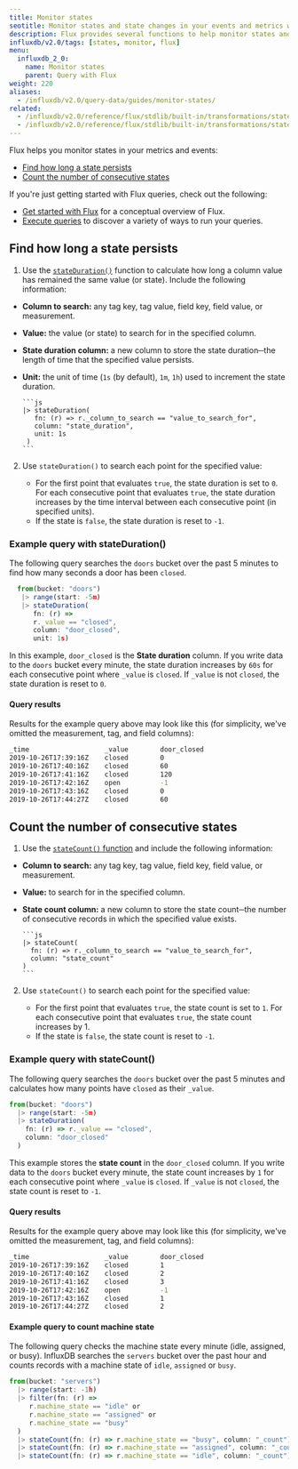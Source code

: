 ```yaml
---
title: Monitor states
seotitle: Monitor states and state changes in your events and metrics with Flux.
description: Flux provides several functions to help monitor states and state changes in your data.
influxdb/v2.0/tags: [states, monitor, flux]
menu:
  influxdb_2_0:
    name: Monitor states
    parent: Query with Flux
weight: 220
aliases:
  - /influxdb/v2.0/query-data/guides/monitor-states/
related:
  - /influxdb/v2.0/reference/flux/stdlib/built-in/transformations/stateduration/
  - /influxdb/v2.0/reference/flux/stdlib/built-in/transformations/statecount/
---
```


Flux helps you monitor states in your metrics and events:

- [Find how long a state persists](#find-how-long-a-state-persists)
- [Count the number of consecutive states](#count-the-number-of-consecutive-states)
<!-- - [Detect state changes](#detect-state-changes) -->

If you're just getting started with Flux queries, check out the following:

- [Get started with Flux](/influxdb/v2.0/query-data/get-started/) for a conceptual overview of Flux.
- [Execute queries](/influxdb/v2.0/query-data/execute-queries/) to discover a variety of ways to run your queries.

## Find how long a state persists

1. Use the [`stateDuration()`](/influxdb/v2.0/reference/flux/stdlib/built-in/transformations/stateduration/) function to calculate how long a column value has remained the same value (or state). Include the following information:

  - **Column to search:** any tag key, tag value, field key, field value, or measurement.
  - **Value:** the value (or state) to search for in the specified column.
  - **State duration column:** a new column to store the state duration─the length of time that the specified value persists.
  - **Unit:** the unit of time (`1s` (by default), `1m`, `1h`) used to increment the state duration.

        ```js
        |> stateDuration(
           fn: (r) => r._column_to_search == "value_to_search_for",
           column: "state_duration",
           unit: 1s
         )
        ```

2. Use `stateDuration()` to search each point for the specified value:

    - For the first point that evaluates `true`, the state duration is set to `0`. For each consecutive point that evaluates `true`, the state duration increases by the time interval between each consecutive point (in specified units).
    - If the state is `false`, the state duration is reset to `-1`.

### Example query with stateDuration()

The following query searches the `doors` bucket over the past 5 minutes to find how many seconds a door has been `closed`.

```js
  from(bucket: "doors")
   |> range(start: -5m)
   |> stateDuration(
      fn: (r) =>
      r._value == "closed",
      column: "door_closed",
      unit: 1s)
```

In this example, `door_closed` is the **State duration** column. If you write data to the `doors` bucket every minute, the state duration increases by `60s` for each consecutive point where `_value` is `closed`. If `_value` is not `closed`, the state duration is reset to `0`.

#### Query results

Results for the example query above may look like this (for simplicity, we've omitted the measurement, tag, and field columns):

```sh
_time                   _value        door_closed
2019-10-26T17:39:16Z    closed        0
2019-10-26T17:40:16Z    closed        60
2019-10-26T17:41:16Z    closed        120
2019-10-26T17:42:16Z    open          -1
2019-10-26T17:43:16Z    closed        0
2019-10-26T17:44:27Z    closed        60
```

## Count the number of consecutive states

1. Use the [`stateCount()` function](/influxdb/v2.0/reference/flux/stdlib/built-in/transformations/statecount/)
   and include the following information:

  - **Column to search:** any tag key, tag value, field key, field value, or measurement.
  - **Value:** to search for in the specified column.
  - **State count column:** a new column to store the state count─the number of
    consecutive records in which the specified value exists.

        ```js
        |> stateCount(
          fn: (r) => r._column_to_search == "value_to_search_for",
          column: "state_count"
        )
        ```

2. Use `stateCount()` to search each point for the specified value:

    - For the first point that evaluates `true`, the state count is set to `1`. For each consecutive point that evaluates `true`, the state count increases by 1.
    - If the state is `false`, the state count is reset to `-1`.

### Example query with stateCount()

The following query searches the `doors` bucket over the past 5 minutes and calculates how many points have `closed` as their `_value`.

```js
from(bucket: "doors")
  |> range(start: -5m)
  |> stateDuration(
    fn: (r) => r._value == "closed",
    column: "door_closed"
  )
```

This example stores the **state count** in the `door_closed` column. If you write data to the `doors` bucket every minute, the state count increases by `1` for each consecutive point where `_value` is `closed`. If `_value` is not `closed`, the state count is reset to `-1`.

#### Query results

Results for the example query above may look like this (for simplicity, we've omitted the measurement, tag, and field columns):

```bash
_time                   _value        door_closed
2019-10-26T17:39:16Z    closed        1
2019-10-26T17:40:16Z    closed        2
2019-10-26T17:41:16Z    closed        3
2019-10-26T17:42:16Z    open          -1
2019-10-26T17:43:16Z    closed        1
2019-10-26T17:44:27Z    closed        2
```

#### Example query to count machine state

The following query checks the machine state every minute (idle, assigned, or busy). InfluxDB searches the `servers` bucket over the past hour and counts records with a machine state of `idle`, `assigned` or `busy`.

```js
from(bucket: "servers")
  |> range(start: -1h)
  |> filter(fn: (r) =>
     r.machine_state == "idle" or
     r.machine_state == "assigned" or
     r.machine_state == "busy"
  )
  |> stateCount(fn: (r) => r.machine_state == "busy", column: "_count")
  |> stateCount(fn: (r) => r.machine_state == "assigned", column: "_count")
  |> stateCount(fn: (r) => r.machine_state == "idle", column: "_count")
```

<!--## Detect state changes

Detect state changes with the `monitor.stateChanges()` function. To use the `monitor.stateChanges()` function, set up a **check** to query data (stored in the `_monitoring` bucket > `statuses` measurement > `_level` column; see [Monitor data and send alerts](/influxdb/v2.0/monitor-alert/) for more detail.

1. In the InfluxDB user interface, click the **Monitoring and Alerting** icon from the sidebar.

    {{< nav-icon "alerts" >}}

2. If you haven't already, [create a check](/influxdb/v2.0/monitor-alert/checks/create/) that stores statuses (`CRIT`, `WARN`, `INFO`, `OK` or `ANY`) in the `_level` column. <!-- specify how to do this with monitor.check() function or in UI, with check threshold or deadman?
3. Import the InfluxDB `monitor` package.
4. In your query, the specify the check. <!--can users specify a Flux query with the `monitoring` bucket and _level field without specifying the check? does importing the monitor package create the `monitoring` bucket?
5. Use the `monitor.stateChanges()` function and include the following information:

  - `fromLevel` (optional; by default, this is set to `any`)
  - `toLevel`

### Example query with monitor.stateChanges()

```js
  import "influxdata/influxdb/monitor"

  `from ${ r._check_name}`
    monitor.stateChanges(
    fromLevel: "warn",
    toLevel: "crit")
```

<!-- ### Example query results

TBD what query results look like -->

<!--traffic lights

```from(bucket: "doors")

  |> range(start: v.timeRangeStart, stop: v.timeRangeStop)
  |> filter(fn: (r) => r._measurement == "doors")
  |> stateCount(fn: (r) => r._field == "door1", column: "_value")
```


   |> stateDuration(fn: (r) => r._cpu == "usage_idle <= 10s", column "stateDuration", unit: 1s)
  ]]
  |alert()
    // Warn after 1 minute
    .warn(lambda: "state_duration" >= 1)
    // Critical after 5 minutes
    .crit(lambda: "state_duration" >= 5)
```

-->
